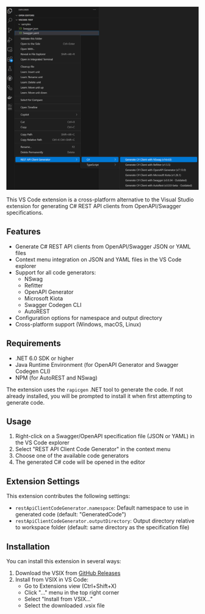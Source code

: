 ![REST API Client Code Generator VS Code Extension](./images/vscode-context-menu.png)

This VS Code extension is a cross-platform alternative to the Visual Studio extension for generating C# REST API clients from OpenAPI/Swagger specifications.

## Features

- Generate C# REST API clients from OpenAPI/Swagger JSON or YAML files
- Context menu integration on JSON and YAML files in the VS Code explorer
- Support for all code generators:
  - NSwag
  - Refitter
  - OpenAPI Generator
  - Microsoft Kiota
  - Swagger Codegen CLI
  - AutoREST
- Configuration options for namespace and output directory
- Cross-platform support (Windows, macOS, Linux)

## Requirements

- .NET 6.0 SDK or higher
- Java Runtime Environment (for OpenAPI Generator and Swagger Codegen CLI)
- NPM (for AutoREST and NSwag)

The extension uses the `rapicgen` .NET tool to generate the code. If not already installed, you will be prompted to install it when first attempting to generate code.

## Usage

1. Right-click on a Swagger/OpenAPI specification file (JSON or YAML) in the VS Code explorer
2. Select "REST API Client Code Generator" in the context menu
3. Choose one of the available code generators
4. The generated C# code will be opened in the editor

## Extension Settings

This extension contributes the following settings:

* `restApiClientCodeGenerator.namespace`: Default namespace to use in generated code (default: "GeneratedCode")
* `restApiClientCodeGenerator.outputDirectory`: Output directory relative to workspace folder (default: same directory as the specification file)

## Installation

You can install this extension in several ways:

1. Download the VSIX from [GitHub Releases](https://github.com/christianhelle/apiclientcodegen/releases)
2. Install from VSIX in VS Code:
   - Go to Extensions view (Ctrl+Shift+X)
   - Click "..." menu in the top right corner
   - Select "Install from VSIX..."
   - Select the downloaded .vsix file
